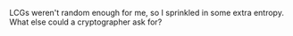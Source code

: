 LCGs weren't random enough for me, so I sprinkled in some extra entropy. What else could a cryptographer ask for?
